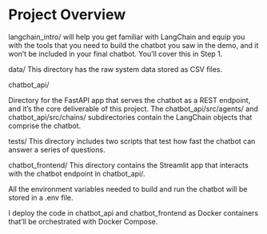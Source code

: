 # Project Overview

langchain_intro/ will help you get familiar with LangChain and equip you with the tools that you need to build the chatbot you saw in the demo, and it won’t be included in your final chatbot. You’ll cover this in Step 1.

data/
This directory has the raw system data stored as CSV files.

chatbot_api/

Directory for the FastAPI app that serves the chatbot as a REST endpoint, and it’s the core deliverable of this project. The chatbot_api/src/agents/ and chatbot_api/src/chains/ subdirectories contain the LangChain objects that comprise the chatbot.

tests/
This directory includes two scripts that test how fast the chatbot can answer a series of questions.

chatbot_frontend/
This directory contains the Streamlit app that interacts with the chatbot endpoint in chatbot_api/.

All the environment variables needed to build and run the chatbot will be stored in a .env file.

I deploy the code in chatbot_api and chatbot_frontend as Docker containers that’ll be orchestrated with Docker Compose.

